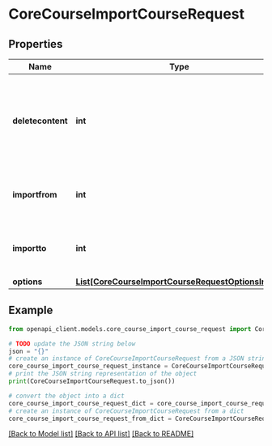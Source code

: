 # CoreCourseImportCourseRequest


## Properties

Name | Type | Description | Notes
------------ | ------------- | ------------- | -------------
**deletecontent** | **int** | whether to delete the course content where we are importing to (default to 0 &#x3D; No) | [optional] [default to 0]
**importfrom** | **int** | the id of the course we are importing from | [default to null]
**importto** | **int** | the id of the course we are importing to | [default to null]
**options** | [**List[CoreCourseImportCourseRequestOptionsInner]**](CoreCourseImportCourseRequestOptionsInner.md) |  | [optional] 

## Example

```python
from openapi_client.models.core_course_import_course_request import CoreCourseImportCourseRequest

# TODO update the JSON string below
json = "{}"
# create an instance of CoreCourseImportCourseRequest from a JSON string
core_course_import_course_request_instance = CoreCourseImportCourseRequest.from_json(json)
# print the JSON string representation of the object
print(CoreCourseImportCourseRequest.to_json())

# convert the object into a dict
core_course_import_course_request_dict = core_course_import_course_request_instance.to_dict()
# create an instance of CoreCourseImportCourseRequest from a dict
core_course_import_course_request_from_dict = CoreCourseImportCourseRequest.from_dict(core_course_import_course_request_dict)
```
[[Back to Model list]](../README.md#documentation-for-models) [[Back to API list]](../README.md#documentation-for-api-endpoints) [[Back to README]](../README.md)


